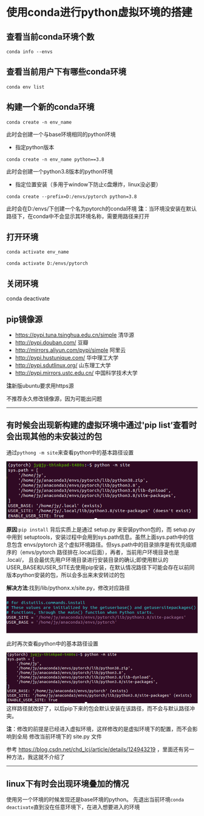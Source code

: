 # 使用conda进行python虚拟环境的搭建

## 查看当前conda环境个数
```
conda info --envs
```
## 查看当前用户下有哪些conda环境
```
conda env list
```

## 构建一个新的conda环境
```
conda create -n env_name
```
此时会创建一个与base环境相同的python环境

- 指定python版本
```
conda create -n env_name python==3.8
```
此时会创建一个python3.8版本的python环境

- 指定位置安装（多用于window下防止c盘爆炸，linux没必要）
```
conda create --prefix=D:/envs/pytorch python=3.8
```
此时会在D:/envs/下创建一个名为pytorch的conda环境
**注**：当环境没安装在默认路径下，在conda中不会显示其环境名称，需要用路径来打开

## 打开环境
```
conda activate env_name
```
```
conda activate D:/envs/pytorch
```

## 关闭环境
conda deactivate

## pip镜像源
- https://pypi.tuna.tsinghua.edu.cn/simple 清华源
- http://pypi.douban.com/ 豆瓣
- http://mirrors.aliyun.com/pypi/simple 阿里云
- http://pypi.hustunique.com/ 华中理工大学
- http://pypi.sdutlinux.org/ 山东理工大学
- http://pypi.mirrors.ustc.edu.cn/ 中国科学技术大学

**注**新版ubuntu要求用https源

不推荐永久修改镜像源，因为可能出问题

---

## 有时候会出现新构建的虚拟环境中通过'pip list’查看时会出现其他的未安装过的包
通过`pythong -m site`来查看python中的基本路径设置

![pythong_site](images/python_site.png "site.py")

**原因**:`pip install` 背后实质上是通过 setup.py 来安装python包的，而 setup.py 中用到 setuptools，安装过程中会用到sys.path信息。虽然上面sys.path中的信息包含 envs/pytorch 这个虚拟环境路径。但sys.path中的目录排序是有优先级顺序的（envs/pytorch 路径排在.local后面），再者，当前用户环境目录也是 .local/， 且会最优先用户环境目录进行安装目录的确认;即使用默认的USER_BASE和USER_SITE去使用pip安装，在默认情况路径下可能会存在以前同版本python安装的包，所以会多出来未安转过的包

**解决方法**:找到<your-env>/lib/pythonx.x/site.py，修改对应路径

![USER_load](images/USER_load.png)

此时再次查看python中的基本路径设置

![site](images/site_again.png)
这样路径就改好了，以后pip下来的包会默认安装在该路径，而不会与默认路径冲突。

**注**：修改的前提是已经进入虚拟环境，这样修改的是虚拟环境下的配置，而不会影响到全局
修改当前环境下的 site.py 文件

参考 https://blog.csdn.net/chd_lcj/article/details/124943219 ，里面还有另一种方法，我这就不介绍了


---
## linux下有时会出现环境叠加的情况
使用另一个环境的时候发现还是base环境的python。
先退出当前环境`conda deactivate`直到没在任意环境下，在进入想要进入的环境
